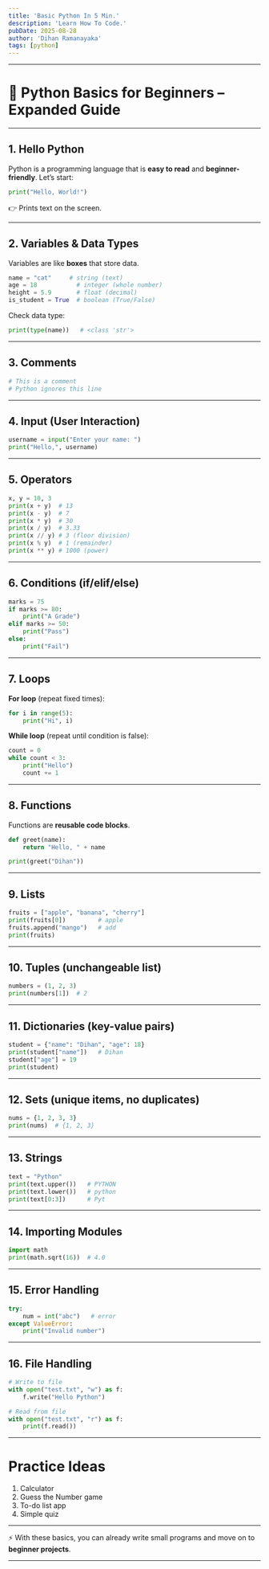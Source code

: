 ```yaml
---
title: 'Basic Python In 5 Min.'
description: 'Learn How To Code.'
pubDate: 2025-08-28
author: 'Dihan Ramanayaka'
tags: [python]
---
```


---

# 🐍 Python Basics for Beginners – Expanded Guide

---

## 1. Hello Python 

Python is a programming language that is **easy to read** and **beginner-friendly**.
Let’s start:

```python
print("Hello, World!")
```

👉 Prints text on the screen.

---

## 2. Variables & Data Types 

Variables are like **boxes** that store data.

```python
name = "cat"     # string (text)
age = 18           # integer (whole number)
height = 5.9       # float (decimal)
is_student = True  # boolean (True/False)
```

Check data type:

```python
print(type(name))   # <class 'str'>
```

---

## 3. Comments 

```python
# This is a comment
# Python ignores this line
```

---

## 4. Input (User Interaction) 

```python
username = input("Enter your name: ")
print("Hello,", username)
```

---

## 5. Operators 

```python
x, y = 10, 3
print(x + y)  # 13
print(x - y)  # 7
print(x * y)  # 30
print(x / y)  # 3.33
print(x // y) # 3 (floor division)
print(x % y)  # 1 (remainder)
print(x ** y) # 1000 (power)
```

---

## 6. Conditions (if/elif/else) 

```python
marks = 75
if marks >= 80:
    print("A Grade")
elif marks >= 50:
    print("Pass")
else:
    print("Fail")
```

---

## 7. Loops 

**For loop** (repeat fixed times):

```python
for i in range(5):
    print("Hi", i)
```

**While loop** (repeat until condition is false):

```python
count = 0
while count < 3:
    print("Hello")
    count += 1
```

---

## 8. Functions 

Functions are **reusable code blocks**.

```python
def greet(name):
    return "Hello, " + name

print(greet("Dihan"))
```

---

## 9. Lists 

```python
fruits = ["apple", "banana", "cherry"]
print(fruits[0])         # apple
fruits.append("mango")   # add
print(fruits)
```

---

## 10. Tuples (unchangeable list)

```python
numbers = (1, 2, 3)
print(numbers[1])  # 2
```

---

## 11. Dictionaries  (key-value pairs)

```python
student = {"name": "Dihan", "age": 18}
print(student["name"])   # Dihan
student["age"] = 19
print(student)
```

---

## 12. Sets  (unique items, no duplicates)

```python
nums = {1, 2, 3, 3}
print(nums)  # {1, 2, 3}
```

---

## 13. Strings 

```python
text = "Python"
print(text.upper())   # PYTHON
print(text.lower())   # python
print(text[0:3])      # Pyt
```

---

## 14. Importing Modules 

```python
import math
print(math.sqrt(16))  # 4.0
```

---

## 15. Error Handling 

```python
try:
    num = int("abc")   # error
except ValueError:
    print("Invalid number")
```

---

## 16. File Handling 

```python
# Write to file
with open("test.txt", "w") as f:
    f.write("Hello Python")

# Read from file
with open("test.txt", "r") as f:
    print(f.read())
```

---

#  Practice Ideas

1. Calculator
2. Guess the Number game
3. To-do list app
4. Simple quiz

---

⚡ With these basics, you can already write small programs and move on to **beginner projects**.

---
